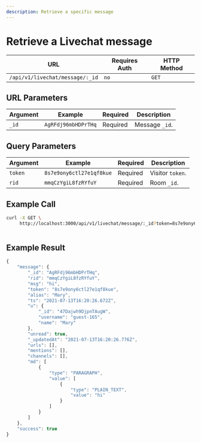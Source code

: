 ```yaml
---
description: Retrieve a specific message
---
```


# Retrieve a Livechat message

| URL                             | Requires Auth | HTTP Method |
| ------------------------------- | ------------- | ----------- |
| `/api/v1/livechat/message/:_id` | `no`          | `GET`       |

## URL Parameters

| Argument | Example             | Required | Description    |
| -------- | ------------------- | -------- | -------------- |
| `_id`    | `AgRFdj96mbHDPrTHq` | Required | Message `_id`. |

## Query Parameters

| Argument | Example                  | Required | Description      |
| -------- | ------------------------ | -------- | ---------------- |
| `token`  | `8s7e9ony6ctl27e1qf8kue` | Required | Visitor `token`. |
| `rid`    | `mmqCzYgiL8fzRYfuY`      | Required | Room `_id`.      |

## Example Call

```bash
curl -X GET \
     http://localhost:3000/api/v1/livechat/message/:_id?token=8s7e9ony6ctl27e1qf8kue&rid=mmqCzYgiL8fzRYfuY
     
```

## Example Result

```javascript
{
    "message": {
        "_id": "AgRFdj96mbHDPrTHq",
        "rid": "mmqCzYgiL8fzRYfuY",
        "msg": "hi",
        "token": "8s7e9ony6ctl27e1qf8kue",
        "alias": "Mary",
        "ts": "2021-07-13T16:20:26.672Z",
        "u": {
            "_id": "47Dajwh9DjpnTAugW",
            "username": "guest-165",
            "name": "Mary"
        },
        "unread": true,
        "_updatedAt": "2021-07-13T16:20:26.776Z",
        "urls": [],
        "mentions": [],
        "channels": [],
        "md": [
            {
                "type": "PARAGRAPH",
                "value": [
                    {
                        "type": "PLAIN_TEXT",
                        "value": "hi"
                    }
                ]
            }
        ]
    },
    "success": true
}
```
